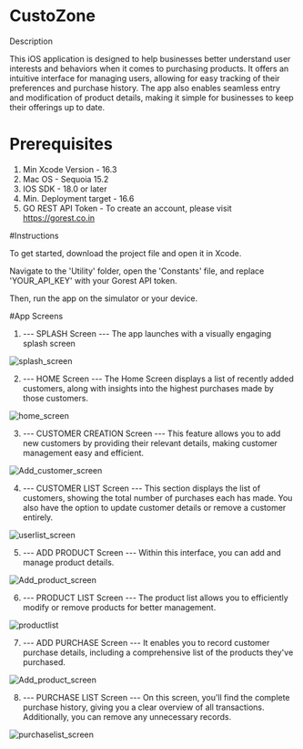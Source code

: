 # CustoZone

Description

This iOS application is designed to help businesses better understand user interests and behaviors when it comes to purchasing products. It offers an intuitive interface for managing users, allowing for easy tracking of their preferences and purchase history. The app also enables seamless entry and modification of product details, making it simple for businesses to keep their offerings up to date.

# Prerequisites

1. Min Xcode Version  - 16.3
2. Mac OS -  Sequoia 15.2
3. IOS SDK - 18.0 or later
4. Min. Deployment target - 16.6
5. GO REST API Token - To create an account, please visit https://gorest.co.in


#Instructions

To get started, download the project file and open it in Xcode. 

Navigate to the 'Utility' folder, open the 'Constants' file, and replace 'YOUR_API_KEY' with your Gorest API token.

Then, run the app on the simulator or your device.


#App Screens



1. --- SPLASH Screen --- The app launches with a visually engaging splash screen
   
![splash_screen](https://github.com/user-attachments/assets/41e879e5-f4b8-4f43-aae6-dc8603b34143)    




2. --- HOME Screen --- The Home Screen displays a list of recently added customers, along with insights into the highest purchases made by those customers.

![home_screen](https://github.com/user-attachments/assets/ab7c3e3a-604d-41a2-83fb-75245bf0d842)




3. --- CUSTOMER CREATION Screen --- This feature allows you to add new customers by providing their relevant details, making customer management easy and efficient.

![Add_customer_screen](https://github.com/user-attachments/assets/dd4bb8e3-307c-4286-8a0c-14301962bdb1)




4. --- CUSTOMER LIST Screen --- This section displays the list of customers, showing the total number of purchases each has made. You also have the option to update customer details or remove a customer entirely.


![userlist_screen](https://github.com/user-attachments/assets/0ceb59bd-d013-4dde-bc7c-35293c26435c)



5. --- ADD PRODUCT Screen --- Within this interface, you can add and manage product details.


![Add_product_screen](https://github.com/user-attachments/assets/efd04711-5cc1-440e-9a2d-1c1e6b2fa1cf)



6. --- PRODUCT LIST Screen --- The product list allows you to efficiently modify or remove products for better management.


![productlist](https://github.com/user-attachments/assets/5fc4d1d5-d4d5-4a7e-8dc5-bf80a24ed3c4)



7. --- ADD PURCHASE Screen --- It enables you to record customer purchase details, including a comprehensive list of the products they've purchased.


![Add_product_screen](https://github.com/user-attachments/assets/8df9e27d-6e5d-4d91-8f31-3f3832a260d8)



8. --- PURCHASE LIST Screen --- On this screen, you'll find the complete purchase history, giving you a clear overview of all transactions. Additionally, you can remove any unnecessary records.

   

![purchaselist_screen](https://github.com/user-attachments/assets/d8e2c4dd-5cb7-4542-904c-71d184cddd51)






